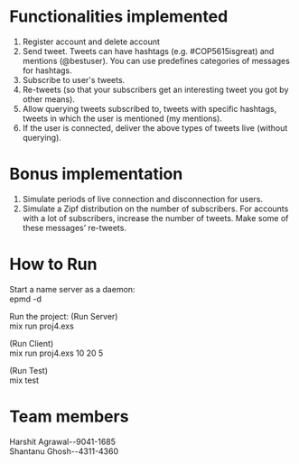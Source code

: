 # Functionalities implemented
1. Register account and delete account
2. Send tweet. Tweets can have hashtags (e.g. #COP5615isgreat) and mentions
  (@bestuser). You can use predefines categories of messages for hashtags.
3. Subscribe to user's tweets.
4. Re-tweets (so that your subscribers get an interesting tweet you got by other
  means).
5. Allow querying tweets subscribed to, tweets with specific hashtags, tweets in
  which the user is mentioned (my mentions).
6. If the user is connected, deliver the above types of tweets live (without querying).
  
# Bonus implementation
1. Simulate periods of live connection and disconnection for users.
2. Simulate a Zipf distribution on the number of subscribers. For accounts with a lot
  of subscribers, increase the number of tweets. Make some of these messages’
  re-tweets.


# How to Run
Start a name server as a daemon:<br/>
  epmd -d
  
Run the project:
(Run Server) <br/>
  mix run proj4.exs
  
(Run Client) <br/>
  mix run proj4.exs 10 20 5
  
(Run Test)<br/>
  mix test


# Team members
Harshit Agrawal--9041-1685<br/>
Shantanu Ghosh--4311-4360
